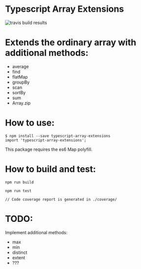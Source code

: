 # Typescript Array Extensions
![travis build results](https://api.travis-ci.org/s-soltys/typescript-array-extensions.svg?branch=master)

# Extends the ordinary array with additional methods:
- average
- find
- flatMap
- groupBy
- scan
- sortBy
- sum
- Array.zip

# How to use:
```
$ npm install --save typescript-array-extensions
import 'typescript-array-extensions';
```
This package requires the es6 Map polyfill.

# How to build and test:
```
npm run build
```
```
npm run test

// Code coverage report is generated in ./coverage/
```

# TODO:
Implement additional methods:
- max
- min
- distinct
- extent
- ???